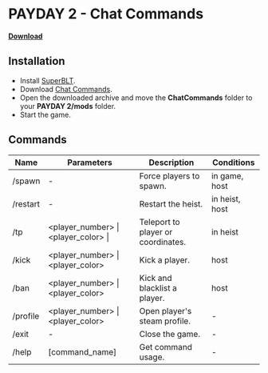 # PAYDAY 2 - Chat Commands

**[Download]()**

## Installation

- Install [SuperBLT](https://superblt.znix.xyz/).
- Download [Chat Commands]().
- Open the downloaded archive and move the **ChatCommands** folder to your **PAYDAY 2/mods** folder.
- Start the game.

## Commands

| Name     | Parameters                                       | Description                        | Conditions     |
|----------|--------------------------------------------------|------------------------------------|----------------|
| /spawn   | -                                                | Force players to spawn.            | in game, host  |
| /restart | -                                                | Restart the heist.                 | in heist, host |
| /tp      | <player_number> \| <player_color> \| <x> <y> <z> | Teleport to player or coordinates. | in heist       |
| /kick    | <player_number> \| <player_color>                | Kick a player.                     | host           |
| /ban     | <player_number> \| <player_color>                | Kick and blacklist a player.       | host           |
| /profile | <player_number> \| <player_color>                | Open player's steam profile.       | -              |
| /exit    | -                                                | Close the game.                    | -              |
| /help    | [command_name]                                   | Get command usage.                 | -              |